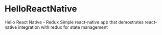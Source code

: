 # HelloReactNative
Hello React Native - Redux 
Simple react-native app that demostrates react-native integration with redux for state management
